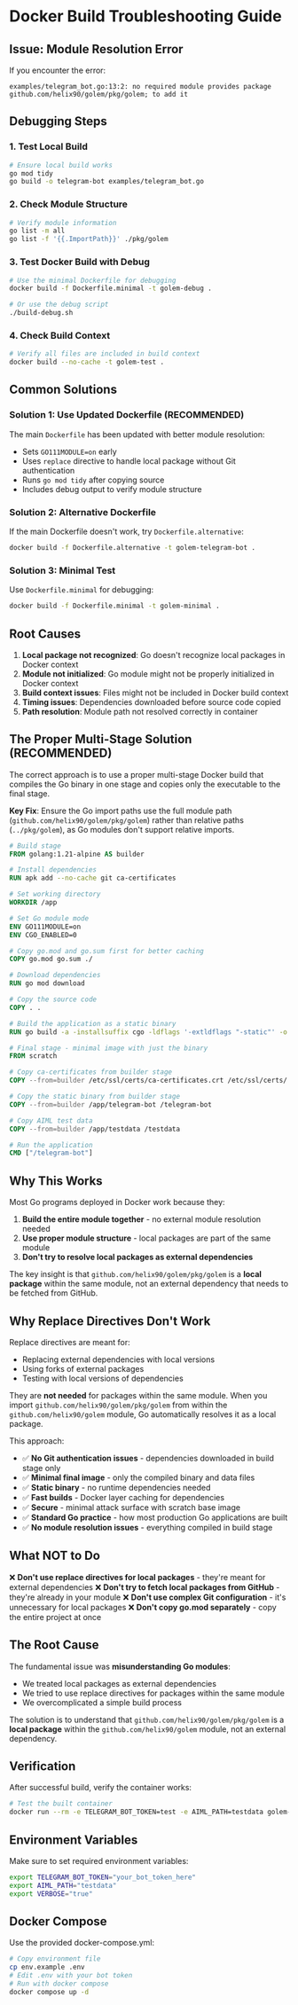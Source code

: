 # Docker Build Troubleshooting Guide

## Issue: Module Resolution Error

If you encounter the error:
```
examples/telegram_bot.go:13:2: no required module provides package github.com/helix90/golem/pkg/golem; to add it
```

## Debugging Steps

### 1. Test Local Build
```bash
# Ensure local build works
go mod tidy
go build -o telegram-bot examples/telegram_bot.go
```

### 2. Check Module Structure
```bash
# Verify module information
go list -m all
go list -f '{{.ImportPath}}' ./pkg/golem
```

### 3. Test Docker Build with Debug
```bash
# Use the minimal Dockerfile for debugging
docker build -f Dockerfile.minimal -t golem-debug .

# Or use the debug script
./build-debug.sh
```

### 4. Check Build Context
```bash
# Verify all files are included in build context
docker build --no-cache -t golem-test .
```

## Common Solutions

### Solution 1: Use Updated Dockerfile (RECOMMENDED)
The main `Dockerfile` has been updated with better module resolution:
- Sets `GO111MODULE=on` early
- Uses `replace` directive to handle local package without Git authentication
- Runs `go mod tidy` after copying source
- Includes debug output to verify module structure

### Solution 2: Alternative Dockerfile
If the main Dockerfile doesn't work, try `Dockerfile.alternative`:
```bash
docker build -f Dockerfile.alternative -t golem-telegram-bot .
```

### Solution 3: Minimal Test
Use `Dockerfile.minimal` for debugging:
```bash
docker build -f Dockerfile.minimal -t golem-minimal .
```

## Root Causes

1. **Local package not recognized**: Go doesn't recognize local packages in Docker context
2. **Module not initialized**: Go module might not be properly initialized in Docker context
3. **Build context issues**: Files might not be included in Docker build context
4. **Timing issues**: Dependencies downloaded before source code copied
5. **Path resolution**: Module path not resolved correctly in container

## The Proper Multi-Stage Solution (RECOMMENDED)

The correct approach is to use a proper multi-stage Docker build that compiles the Go binary in one stage and copies only the executable to the final stage.

**Key Fix**: Ensure the Go import paths use the full module path (`github.com/helix90/golem/pkg/golem`) rather than relative paths (`../pkg/golem`), as Go modules don't support relative imports.

```dockerfile
# Build stage
FROM golang:1.21-alpine AS builder

# Install dependencies
RUN apk add --no-cache git ca-certificates

# Set working directory
WORKDIR /app

# Set Go module mode
ENV GO111MODULE=on
ENV CGO_ENABLED=0

# Copy go.mod and go.sum first for better caching
COPY go.mod go.sum ./

# Download dependencies
RUN go mod download

# Copy the source code
COPY . .

# Build the application as a static binary
RUN go build -a -installsuffix cgo -ldflags '-extldflags "-static"' -o telegram-bot examples/telegram_bot.go

# Final stage - minimal image with just the binary
FROM scratch

# Copy ca-certificates from builder stage
COPY --from=builder /etc/ssl/certs/ca-certificates.crt /etc/ssl/certs/

# Copy the static binary from builder stage
COPY --from=builder /app/telegram-bot /telegram-bot

# Copy AIML test data
COPY --from=builder /app/testdata /testdata

# Run the application
CMD ["/telegram-bot"]
```

## Why This Works

Most Go programs deployed in Docker work because they:
1. **Build the entire module together** - no external module resolution needed
2. **Use proper module structure** - local packages are part of the same module
3. **Don't try to resolve local packages as external dependencies**

The key insight is that `github.com/helix90/golem/pkg/golem` is a **local package** within the same module, not an external dependency that needs to be fetched from GitHub.

## Why Replace Directives Don't Work

Replace directives are meant for:
- Replacing external dependencies with local versions
- Using forks of external packages
- Testing with local versions of dependencies

They are **not needed** for packages within the same module. When you import `github.com/helix90/golem/pkg/golem` from within the `github.com/helix90/golem` module, Go automatically resolves it as a local package.

This approach:
- ✅ **No Git authentication issues** - dependencies downloaded in build stage only
- ✅ **Minimal final image** - only the compiled binary and data files
- ✅ **Static binary** - no runtime dependencies needed
- ✅ **Fast builds** - Docker layer caching for dependencies
- ✅ **Secure** - minimal attack surface with scratch base image
- ✅ **Standard Go practice** - how most production Go applications are built
- ✅ **No module resolution issues** - everything compiled in build stage

## What NOT to Do

❌ **Don't use replace directives for local packages** - they're meant for external dependencies
❌ **Don't try to fetch local packages from GitHub** - they're already in your module
❌ **Don't use complex Git configuration** - it's unnecessary for local packages
❌ **Don't copy go.mod separately** - copy the entire project at once

## The Root Cause

The fundamental issue was **misunderstanding Go modules**:
- We treated local packages as external dependencies
- We tried to use replace directives for packages within the same module
- We overcomplicated a simple build process

The solution is to understand that `github.com/helix90/golem/pkg/golem` is a **local package** within the `github.com/helix90/golem` module, not an external dependency.

## Verification

After successful build, verify the container works:
```bash
# Test the built container
docker run --rm -e TELEGRAM_BOT_TOKEN=test -e AIML_PATH=testdata golem-telegram-bot
```

## Environment Variables

Make sure to set required environment variables:
```bash
export TELEGRAM_BOT_TOKEN="your_bot_token_here"
export AIML_PATH="testdata"
export VERBOSE="true"
```

## Docker Compose

Use the provided docker-compose.yml:
```bash
# Copy environment file
cp env.example .env
# Edit .env with your bot token
# Run with docker compose
docker compose up -d
```
